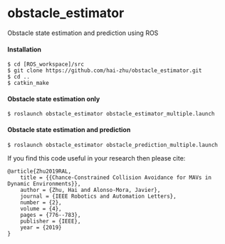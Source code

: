 # obstacle_estimator
Obstacle state estimation and prediction using ROS

#### Installation
```
$ cd [ROS_workspace]/src
$ git clone https://github.com/hai-zhu/obstacle_estimator.git
$ cd ..
$ catkin_make
```

#### Obstacle state estimation only
```
$ roslaunch obstacle_estimator obstacle_estimator_multiple.launch
```

#### Obstacle state estimation and prediction
```
$ roslaunch obstacle_estimator obstacle_prediction_multiple.launch
```

If you find this code useful in your research then please cite:
```
@article{Zhu2019RAL,
    title = {{Chance-Constrained Collision Avoidance for MAVs in Dynamic Environments}},
    author = {Zhu, Hai and Alonso-Mora, Javier},
    journal = {IEEE Robotics and Automation Letters},
    number = {2},
    volume = {4},
    pages = {776--783},
    publisher = {IEEE},
    year = {2019}
}
```
